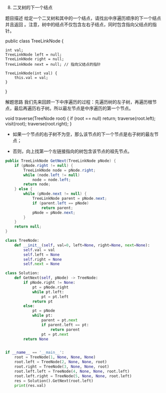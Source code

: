 8. 二叉树的下一个结点

题目描述
给定一个二叉树和其中的一个结点，请找出中序遍历顺序的下一个结点并且返回 。注意，树中的结点不仅包含左右子结点，同时包含指向父结点的指针。

public class TreeLinkNode {

    int val;
    TreeLinkNode left = null;
    TreeLinkNode right = null;
    TreeLinkNode next = null; // 指向父结点的指针

    TreeLinkNode(int val) {
        this.val = val;
    }
}

解题思路
我们先来回顾一下中序遍历的过程：先遍历树的左子树，再遍历根节点，最后再遍历右子树。所以最左节点是中序遍历的第一个节点。

void traverse(TreeNode root) {
    if (root == null) return;
    traverse(root.left);
    visit(root);
    traverse(root.right);
}

- 如果一个节点的右子树不为空，那么该节点的下一个节点是右子树的最左节点；

- 否则，向上找第一个左链接指向的树包含该节点的祖先节点。


```java
public TreeLinkNode GetNext(TreeLinkNode pNode) {
    if (pNode.right != null) {
        TreeLinkNode node = pNode.right;
        while (node.left != null)
            node = node.left;
        return node;
    } else {
        while (pNode.next != null) {
            TreeLinkNode parent = pNode.next;
            if (parent.left == pNode)
                return parent;
            pNode = pNode.next;
        }
    }
    return null;
}
```

```python
class TreeNode:
    def __init__(self, val=0, left=None, right=None, next=None):
        self.val = val
        self.left = None
        self.right = None
        self.next = None

class Solution:
    def GetNext(self, pNode) -> TreeNode:
        if pNode.right != None:
            pt = pNode.right
            while pt.left:
                pt = pt.left
            return pt
        else:
            pt = pNode
            while pt:
                parent = pt.next
                if parent.left == pt:
                    return parent
                pt = pt.next
        return None


if __name__ == '__main__':
    root = TreeNode(1, None, None, None)
    root.left = TreeNode(2, None, None, root)
    root.right = TreeNode(3, None, None, root)
    root.left.left = TreeNode(4, None, None, root.left)
    root.left.right = TreeNode(5, None, None, root.left)
    res = Solution().GetNext(root.left)
    print(res.val)
```
